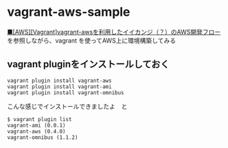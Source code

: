vagrant-aws-sample
==================

[■[AWS][Vagrant]vagrant-awsを利用したイイカンジ（？）のAWS開発フロー](http://d.hatena.ne.jp/toritori0318/20130916/1379355060)を参照しながら、vagrant を使ってAWS上に環境構築してみる

vagrant pluginをインストールしておく
-------
```
vagrant plugin install vagrant-aws
vagrant plugin install vagrant-ami
vagrant plugin install vagrant-omnibus
```

こんな感じでインストールできましたよ　と

```
$ vagrant plugin list
vagrant-ami (0.0.1)
vagrant-aws (0.4.0)
vagrant-omnibus (1.1.2)
```


